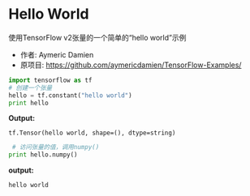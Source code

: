 # Hello World
使用TensorFlow v2张量的一个简单的“hello world”示例

- 作者: Aymeric Damien
- 原项目: https://github.com/aymericdamien/TensorFlow-Examples/

```python
import tensorflow as tf
# 创建一个张量
hello = tf.constant("hello world")
print hello
```
**Output:**
```
tf.Tensor(hello world, shape=(), dtype=string)
```

```python
 # 访问张量的值，调用numpy()
print hello.numpy()
```

**output:**
```
hello world
```